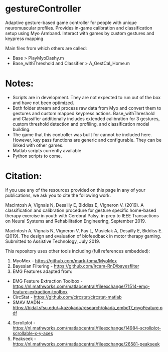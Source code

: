 # gestureController

Adaptive gesture-based game controller for people with unique neuromuscular profiles. Provides in-game calibration and classification setup using Myo Armband. Interact with games by custom gestures and keypress mapping.

Main files from which others are called:
-	Base                                > PlayMyoDashy.m
-	Base_withThreshold and Classifier   > A_GestCal_Home.m

# Notes: 
-	Scripts are in development. They are not expected to run out of the box and have not been optimized. 
-	Both folder stream and process raw data from Myo and convert them to gestures and custom mapped keypress actions. Base_withThreshold and Classifier additionally includes extended calibration for 3 gestures, custom threshold detection and profiling, and classification model building.
-	The game that this controller was built for cannot be included here. However, key pass functions are generic and configurable. They can be linked with other games.
-	Matlab scripts currently available 
-	Python scripts to come.

# Citation:
If you use any of the resources provided on this page in any of your publications, we ask you to cite the following work.

MacIntosh A, Vignais N, Desailly E, Biddiss E, Vigneron V. (2019). A classification and calibration procedure for gesture specific home-based therapy exercise in youth with Cerebral Palsy. in prep to IEEE Transactions on Neural Systems and Rehabilitation Engineering, September 2019.

MacIntosh A, Vignais N, Vigneron V, Fay L, Musielak A, Desailly E, Biddiss E. (2019). The design and evaluation of biofeedback in motor therapy gaming. Submitted to Assistive Technology, July 2019.

This repository uses other tools including (full references embedded):
1.	MyoMex - https://github.com/mark-toma/MyoMex
2.	Bayesian Filtering - https://github.com/Ircam-RnD/bayesfilter
3.	EMG Features adapted from: 
  - EMG Feature Extraction Toolbox - https://nl.mathworks.com/matlabcentral/fileexchange/71514-emg-feature-extraction-toolbox
  - CircStat - https://github.com/circstat/circstat-matlab
  - SMAV MADN -https://bidal.sfsu.edu/~kazokada/research/okada_embc17_myoFeature.pdf
4.	Scrollplot - https://nl.mathworks.com/matlabcentral/fileexchange/14984-scrollplot-scrollable-x-y-axes
5.	Peakseek - https://nl.mathworks.com/matlabcentral/fileexchange/26581-peakseek
